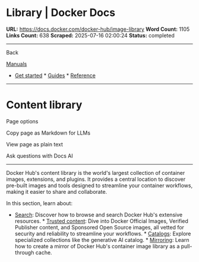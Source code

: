 # Library | Docker Docs

**URL:** https://docs.docker.com/docker-hub/image-library
**Word Count:** 1105
**Links Count:** 638
**Scraped:** 2025-07-16 02:00:24
**Status:** completed

---

Back

[Manuals](https://docs.docker.com/manuals/)

  * [Get started](https://docs.docker.com/get-started/)   * [Guides](https://docs.docker.com/guides/)   * [Reference](https://docs.docker.com/reference/)

* * *

# Content library

Page options

Copy page as Markdown for LLMs

View page as plain text

Ask questions with Docs AI

* * *

Docker Hub's content library is the world's largest collection of container images, extensions, and plugins. It provides a central location to discover pre-built images and tools designed to streamline your container workflows, making it easier to share and collaborate.

In this section, learn about:

  * [Search](https://docs.docker.com/docker-hub/image-library/search/): Discover how to browse and search Docker Hub's extensive resources.   * [Trusted content](https://docs.docker.com/docker-hub/image-library/trusted-content/): Dive into Docker Official Images, Verified Publisher content, and Sponsored Open Source images, all vetted for security and reliability to streamline your workflows.   * [Catalogs](https://docs.docker.com/docker-hub/image-library/catalogs/): Explore specialized collections like the generative AI catalog.   * [Mirroring](https://docs.docker.com/docker-hub/image-library/mirror/): Learn how to create a mirror of Docker Hub's container image library as a pull-through cache.